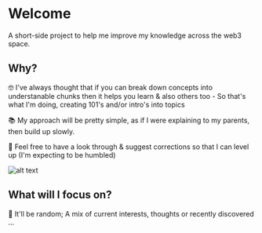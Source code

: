 # Welcome

A short-side project to help me improve my knowledge across the web3 space.

## Why?

🤓 I've always thought that if you can break down concepts into understanable chunks then it helps you learn & also others too - So that's what I'm doing, creating 101's and/or intro's into topics

📚 My approach will be pretty simple, as if I were explaining to my parents, then build up slowly.

🍄 Feel free to have a look through & suggest corrections so that I can level up (I'm expecting to be humbled) 

![alt text](https://memegenerator.net/img/images/400x/13178464.jpg)

## What will I focus on?

🐇 It'll be random; A mix of current interests, thoughts or recently discovered ... 
